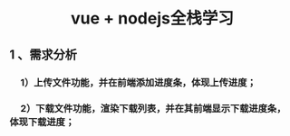# <center>vue + nodejs全栈学习</center>
## 1 、需求分析
### &nbsp;&nbsp;&nbsp;&nbsp;  1）上传文件功能，并在前端添加进度条，体现上传进度；
### &nbsp;&nbsp;&nbsp;&nbsp;  2）下载文件功能，渲染下载列表，并在其前端显示下载进度条，体现下载进度；